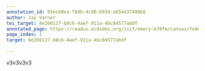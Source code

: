 ```yaml
---
annotation_id: 03ecb8ea-f8db-4c80-b93d-a654d37490b6
author: Jay Varner
tei_target: 8e2b6117-b8c6-4aef-911a-4bc84577abdf
annotated_page: https://readux.ecdsdev.org/iiif/emory:b70fm/canvas/fedora:emory:gz6dp
page_index: 1
target: 8e2b6117-b8c6-4aef-911a-4bc84577abdf

---
```

<p>v3v3v3v3</p>